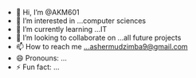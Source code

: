 - 👋 Hi, I’m @AKM601
- 👀 I’m interested in ...computer sciences
- 🌱 I’m currently learning ...IT
- 💞️ I’m looking to collaborate on ...all future projects 
- 📫 How to reach me ...ashermudzimba9@gmail.com
- 😄 Pronouns: ...
- ⚡ Fun fact: ...

<!---
AKM601/AKM601 is a ✨ special ✨ repository because its `README.md` (this file) appears on your GitHub profile.
You can click the Preview link to take a look at your changes.
--->

